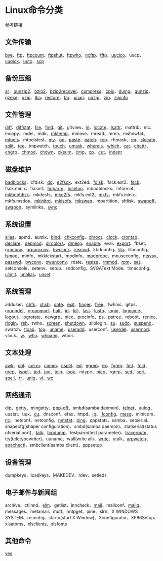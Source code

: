 # Linux命令分类
[参考链接](https://github.com/jaywcjlove/linux-command)
## 文件传输
[bye](hot-cmds//bye.md)、[ftp](hot-cmds//ftp.md)、[ftpcount](hot-cmds//ftpcount.md)、[ftpshut](hot-cmds//ftpshut.md)、[ftpwho](hot-cmds//ftpwho.md)、[ncftp](hot-cmds//ncftp.md)、[tftp](hot-cmds//tftp.md)、[uucico](hot-cmds//uucico.md)、uucp、[uupick](hot-cmds//uupick.md)、[uuto](hot-cmds//uuto.md)、[scp](hot-cmds//scp.md)
## 备份压缩
[ar](hot-cmds//ar.md)、[bunzip2](hot-cmds//bunzip2.md)、[bzip2](hot-cmds//bzip2.md)、[bzip2recover](hot-cmds//bzip2recover.md)、[compress](hot-cmds//compress.md)、[cpio](hot-cmds//cpio.md)、[dump](hot-cmds//dump.md)、[gunzip](hot-cmds//gunzip.md)、[gzexe](hot-cmds//gzexe.md)、[gzip](hot-cmds//gzip.md)、[lha](hot-cmds//lha.md)、[restore](hot-cmds//restore.md)、[tar](hot-cmds//tar.md)、[unarj](hot-cmds//unarj.md)、[unzip](hot-cmds//unzip.md)、[zip](hot-cmds//zip.md)、[zipinfo](hot-cmds//zipinfo.md)
## 文件管理
[diff](hot-cmds//diff.md)、[diffstat](hot-cmds//diffstat.md)、[file](hot-cmds//file.md)、[find](hot-cmds//find.md)、[git](hot-cmds//git.md)、gitview、[ln](hot-cmds//ln.md)、[locate](hot-cmds//locate.md)、[lsattr](hot-cmds//lsattr.md)、mattrib、mc、mcopy、mdel、mdir、[mktemp](hot-cmds//mktemp.md)、mmove、mread、mren、mshowfat、[mtools](hot-cmds//mtools.md)、mtoolstest、[mv](hot-cmds//mv.md)、[od](hot-cmds//od.md)、[paste](hot-cmds//paste.md)、[patch](hot-cmds//patch.md)、[rcp](hot-cmds//rcp.md)、rhmask、[rm](hot-cmds//rm.md)、[slocate](hot-cmds//slocate.md)、[split](hot-cmds//split.md)、[tee](hot-cmds//tee.md)、tmpwatch、[touch](hot-cmds//touch.md)、[umask](hot-cmds//umask.md)、[whereis](hot-cmds//whereis.md)、[which](hot-cmds//which.md)、[cat](hot-cmds//cat.md)、[chattr](hot-cmds//chattr.md)、[chgrp](hot-cmds//chgrp.md)、[chmod](hot-cmds//chmod.md)、[chown](hot-cmds//chown.md)、[cksum](hot-cmds//cksum.md)、[cmp](hot-cmds//cmp.md)、[cp](hot-cmds//cp.md)、[cut](hot-cmds//cut.md)、[indent](hot-cmds//indent.md)
## 磁盘维护
[badblocks](hot-cmds//badblocks.md)、cfdisk、[dd](hot-cmds//dd.md)、[e2fsck](hot-cmds//e2fsck.md)、ext2ed、[fdisk](hot-cmds//fdisk.md)、fsck.ext2、[fsck](hot-cmds//fsck.md)、fsck.minix、fsconf、[hdparm](hot-cmds//hdparm.md)、[losetup](hot-cmds//losetup.md)、mbadblocks、mformat、[mkbootdisk](hot-cmds//mkbootdisk.md)、mkdosfs、[mke2fs](hot-cmds//mke2fs.md)、mkfs.ext2、[mkfs](hot-cmds//mkfs.md)、mkfs.minix、mkfs.msdos、[mkinitrd](hot-cmds//mkinitrd.md)、[mkisofs](hot-cmds//mkisofs.md)、[mkswap](hot-cmds//mkswap.md)、mpartition、sfdisk、[swapoff](hot-cmds//swapoff.md)、[swapon](hot-cmds//swapon.md)、symlinks、[sync](hot-cmds//sync.md)
## 系统设置
[alias](hot-cmds//alias.md)、apmd、aumix、[bind](hot-cmds//bind.md)、[chkconfig](hot-cmds//chkconfig.md)、[chroot](hot-cmds//chroot.md)、[clock](hot-cmds//clock.md)、[crontab](hot-cmds//crontab.md)、[declare](hot-cmds//declare.md)、[depmod](hot-cmds//depmod.md)、[dircolors](hot-cmds//dircolors.md)、[dmesg](hot-cmds//dmesg.md)、[enable](hot-cmds//enable.md)、eval、[export](hot-cmds//export.md)、fbset、[grpconv](hot-cmds//grpconv.md)、[grpunconv](hot-cmds//grpunconv.md)、[hwclock](hot-cmds//hwclock.md)、[insmod](hot-cmds//insmod.md)、kbdconfig、[lilo](hot-cmds//lilo.md)、liloconfig、[lsmod](hot-cmds//lsmod.md)、minfo、mkkickstart、modinfo、[modprobe](hot-cmds//modprobe.md)、mouseconfig、[ntsysv](hot-cmds//ntsysv.md)、[passwd](hot-cmds//passwd.md)、[pwconv](hot-cmds//pwconv.md)、[pwunconv](hot-cmds//pwunconv.md)、rdate、[resize](hot-cmds//resize.md)、[rmmod](hot-cmds//rmmod.md)、[rpm](hot-cmds//rpm.md)、[set](hot-cmds//set.md)、setconsole、setenv、setup、sndconfig、SVGAText Mode、timeconfig、[ulimit](hot-cmds//ulimit.md)、[unalias](hot-cmds//unalias.md)、[unset](hot-cmds//unset.md)
## 系统管理
adduser、[chfn](hot-cmds//chfn.md)、[chsh](hot-cmds//chsh.md)、[date](hot-cmds//date.md)、[exit](hot-cmds//exit.md)、[finger](hot-cmds//finger.md)、[free](hot-cmds//free.md)、fwhois、gitps、[groupdel](hot-cmds//groupdel.md)、[groupmod](hot-cmds//groupmod.md)、[halt](hot-cmds//halt.md)、[id](hot-cmds//id.md)、[kill](hot-cmds//kill.md)、[last](hot-cmds//last.md)、[lastb](hot-cmds//lastb.md)、[login](hot-cmds//login.md)、[logname](hot-cmds//logname.md)、[logout](hot-cmds//logout.md)、[logrotate](hot-cmds//logrotate.md)、newgrp、[nice](hot-cmds//nice.md)、procinfo、[ps](hot-cmds//ps.md)、[pstree](hot-cmds//pstree.md)、[reboot](hot-cmds//reboot.md)、[renice](hot-cmds//renice.md)、[rlogin](hot-cmds//rlogin.md)、[rsh](hot-cmds//rsh.md)、rwho、[screen](hot-cmds//screen.md)、[shutdown](hot-cmds//shutdown.md)、sliplogin、[su](hot-cmds//su.md)、[sudo](hot-cmds//sudo.md)、[suspend](hot-cmds//suspend.md)、swatch、[tload](hot-cmds//tload.md)、[top](hot-cmds//top.md)、[uname](hot-cmds//uname.md)、[useradd](hot-cmds//useradd.md)、userconf、[userdel](hot-cmds//userdel.md)、[usermod](hot-cmds//usermod.md)、vlock、[w](hot-cmds//w.md)、[who](hot-cmds//who.md)、[whoami](hot-cmds//whoami.md)、whois
## 文本处理
[awk](hot-cmds//awk.md)、[col](hot-cmds//col.md)、[colrm](hot-cmds//colrm.md)、[comm](hot-cmds//comm.md)、[csplit](hot-cmds//csplit.md)、[ed](hot-cmds//ed.md)、[egrep](hot-cmds//egrep.md)、[ex](hot-cmds//ex.md)、[fgrep](hot-cmds//fgrep.md)、[fmt](hot-cmds//fmt.md)、[fold](hot-cmds//fold.md)、[grep](hot-cmds//grep.md)、[ispell](hot-cmds//ispell.md)、[jed](hot-cmds//jed.md)、[joe](hot-cmds//joe.md)、[join](hot-cmds//join.md)、[look](hot-cmds//look.md)、mtype、[pico](hot-cmds//pico.md)、rgrep、[sed](hot-cmds//sed.md)、[sort](hot-cmds//sort.md)、[spell](hot-cmds//spell.md)、[tr](hot-cmds//tr.md)、[uniq](hot-cmds//uniq.md)、[vi](hot-cmds//vi.md)、[wc](hot-cmds//wc.md)
## 网络通讯
dip、getty、mingetty、[ppp-off](hot-cmds//ppp-off.md)、smbd(samba daemon)、[telnet](hot-cmds//telnet.md)、uulog、uustat、uux、[cu](hot-cmds//cu.md)、dnsconf、efax、httpd、[ip](hot-cmds//ip.md)、[ifconfig](hot-cmds//ifconfig.md)、[mesg](hot-cmds//mesg.md)、minicom、[nc](hot-cmds//nc.md)、netconf、netconfig、[netstat](hot-cmds//netstat.md)、[ping](hot-cmds//ping.md)、pppstats、samba、setserial、shapecfg(shaper configuration)、smbd(samba daemon)、statserial(status ofserial port)、[talk](hot-cmds//talk.md)、[tcpdump](hot-cmds//tcpdump.md)、testparm(test parameter)、[traceroute](hot-cmds//traceroute.md)、tty(teletypewriter)、uuname、wall(write all)、[write](hot-cmds//write.md)、ytalk、[arpwatch](hot-cmds//arpwatch.md)、[apachectl](hot-cmds//apachectl.md)、smbclient(samba client)、pppsetup
## 设备管理
dumpkeys、loadkeys、MAKEDEV、rdev、setleds
## 电子邮件与新闻组
archive、ctlinnd、[elm](hot-cmds//elm.md)、getlist、inncheck、[mail](hot-cmds//mail.md)、mailconf、[mailq](hot-cmds//mailq.md)、messages、metamail、mutt、nntpget、pine、slrn、X WINDOWS SYSTEM、reconfig、startx(start X Window)、Xconfigurator、XF86Setup、[xlsatoms](hot-cmds//xlsatoms.md)、[xlsclients](hot-cmds//xlsclients.md)、[xlsfonts](hot-cmds//xlsfonts.md)
## 其他命令
[yes](hot-cmds//yes.md)
